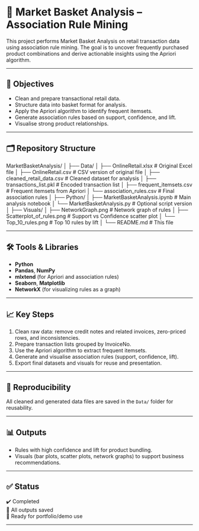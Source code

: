 # 🛒 Market Basket Analysis – Association Rule Mining

This project performs Market Basket Analysis on retail transaction data using association rule mining. The goal is to uncover frequently purchased product combinations and derive actionable insights using the Apriori algorithm.

---

## 📌 Objectives

- Clean and prepare transactional retail data.
- Structure data into basket format for analysis.
- Apply the Apriori algorithm to identify frequent itemsets.
- Generate association rules based on support, confidence, and lift.
- Visualise strong product relationships.

---

## 🗂️ Repository Structure

MarketBasketAnalysis/ │ ├── Data/ │ ├── OnlineRetail.xlsx # Original Excel file │ ├── OnlineRetail.csv # CSV version of original file │ ├── cleaned_retail_data.csv # Cleaned dataset for analysis │ ├── transactions_list.pkl # Encoded transaction list │ ├── frequent_itemsets.csv # Frequent itemsets from Apriori │ └── association_rules.csv # Final association rules │ ├── Python/ │ ├── MarketBasketAnalysis.ipynb # Main analysis notebook │ └── MarketBasketAnalysis.py # Optional script version │ ├── Visuals/ │ ├── NetworkGraph.png # Network graph of rules │ ├── Scatterplot_of_rules.png # Support vs Confidence scatter plot │ └── Top_10_rules.png # Top 10 rules by lift │ └── README.md # This file



---

## 🛠️ Tools & Libraries

- **Python**
- **Pandas**, **NumPy**
- **mlxtend** (for Apriori and association rules)
- **Seaborn**, **Matplotlib**
- **NetworkX** (for visualizing rules as a graph)

---

## 📈 Key Steps

1. Clean raw data: remove credit notes and related invoices, zero-priced rows, and inconsistencies.
2. Prepare transaction lists grouped by InvoiceNo.
3. Use the Apriori algorithm to extract frequent itemsets.
4. Generate and visualise association rules (support, confidence, lift).
5. Export final datasets and visuals for reuse and presentation.

---

## 🔁 Reproducibility

All cleaned and generated data files are saved in the `Data/` folder for reusability.

---

## 📊 Outputs

- Rules with high confidence and lift for product bundling.
- Visuals (bar plots, scatter plots, network graphs) to support business recommendations.

---

## ✅ Status

✔️ Completed  
📁 All outputs saved  
📌 Ready for portfolio/demo use

---